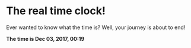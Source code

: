 # The real time clock!

Ever wanted to know what the time is? Well, your journey is about to end!

**The time is Dec 03, 2017, 00:19**